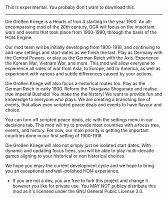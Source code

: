 This is experimental. You probaby don't want to download this.

----------------------------------------------

Die Großen Kriege is a Hearts of Iron 4 starting in the year 1900.
An all-encompassing mod of the 20th century, DGK will focus on the important wars and events that took place from 1900-1990, through the basis of the HOI4 Engine.

Our mod team will be initially developing from 1900-1918, and continuing to add new settings and start-dates as we finish the last.
Play as Germany with the Central Powers, or play as the German Reich with the Axis. Experience the Korean War, Vietnam War, and more. This mod will allow everyone to experience all sides of war from Asia, to Europe, and to America, as well as experiment with various and subtle differences caused by your actions.

Die Großen Kriege will also focus a-historical routes too. Play as the German Reich in early 1900. Reform the Tokugawa Shogunate and realise true imperial Bushido! You make the the history! We want to provide fun and knowledge to everyone who plays. We are creating a branching line of events, that allow even scripted peace deals and events to have flavour and choice.

You can turn off scripted peace deals, etc with the settings menu in our decisions tab.
This mod will try to provide most countries with a focus tree, events, and history. For now, our main priority is getting the important countries done in our first setting of 1900-1918

Die Großen Kriege will also not simply just be isolated start dates. With dynamic and updating focus trees, you will be able to play multi-decade games aligning to your historical or non historical choices.

We hope you enjoy the current development cycle and we hope to bring you an exceptional and well-polished HOI4 experience.

- If you are not a dev, you are free to fork this project and change it however you like for private use. You MAY NOT publicy distribute this mod as it's licensed under the GNU General Public License 3.0.
